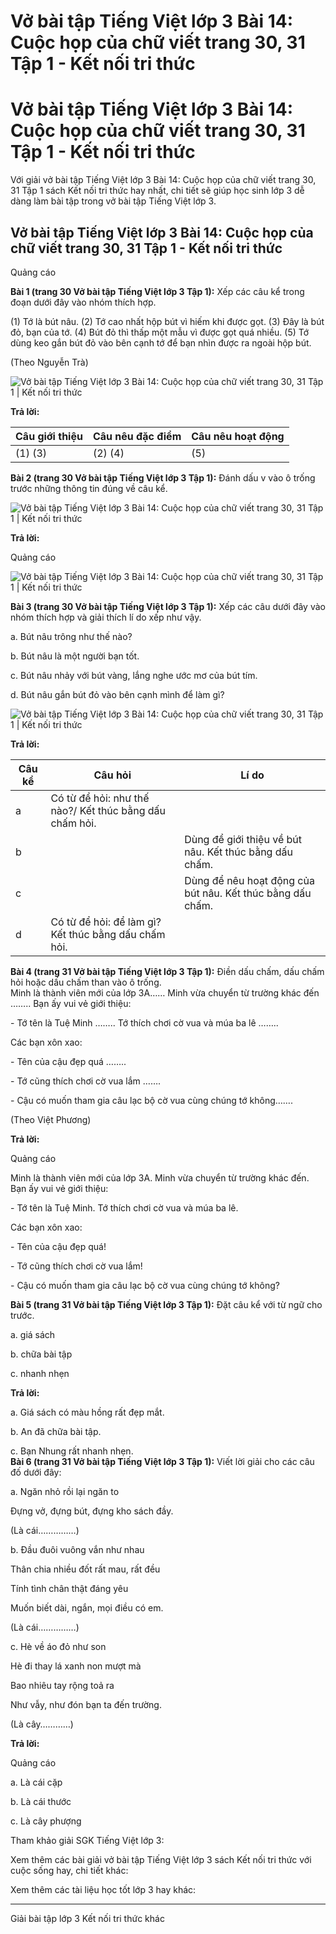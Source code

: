 # Vở bài tập Tiếng Việt lớp 3 Bài 14: Cuộc họp của chữ viết trang 30, 31 Tập 1 - Kết nối tri thức

# Vở bài tập Tiếng Việt lớp 3 Bài 14: Cuộc họp của chữ viết trang 30, 31 Tập 1 - Kết nối tri thức

Với giải vở bài tập Tiếng Việt lớp 3 Bài 14: Cuộc họp của chữ viết trang 30, 31 Tập 1 sách Kết nối tri thức hay nhất, chi tiết sẽ giúp học sinh lớp 3 dễ dàng làm bài tập trong vở bài tập Tiếng Việt lớp 3.

## Vở bài tập Tiếng Việt lớp 3 Bài 14: Cuộc họp của chữ viết trang 30, 31 Tập 1 - Kết nối tri thức

Quảng cáo

**Bài 1 (trang 30 Vở bài tập Tiếng Việt lớp 3 Tập 1):** Xếp các câu kể trong đoạn dưới đây vào nhóm thích hợp.

(1) Tớ là bút nâu. (2) Tớ cao nhất hộp bút vì hiếm khi được gọt. (3) Đây là bút đỏ, bạn của tớ. (4) Bút đỏ thì thấp một mẫu vì được gọt quá nhiều. (5) Tớ dùng keo gắn bút đỏ vào bên cạnh tớ để bạn nhìn được ra ngoài hộp bút.

(Theo Nguyễn Trà)

![Vở bài tập Tiếng Việt lớp 3 Bài 14: Cuộc họp của chữ viết trang 30, 31 Tập 1 | Kết nối tri thức](https://vietjack.com/vbt-tieng-viet-3-kn/images/bai-14-cuoc-hop-cua-chu-viet.PNG)

**Trả lời:**

**Câu giới thiệu** |  **Câu nêu đặc điểm** |  **Câu nêu hoạt động**  
---|---|---  
(1) (3) |  (2) (4) |  (5)  
  
**Bài 2 (trang 30 Vở bài tập Tiếng Việt lớp 3 Tập 1):** Đánh dấu v vào ô trống trước những thông tin đúng về câu kể.

![Vở bài tập Tiếng Việt lớp 3 Bài 14: Cuộc họp của chữ viết trang 30, 31 Tập 1 | Kết nối tri thức](https://vietjack.com/vbt-tieng-viet-3-kn/images/bai-14-cuoc-hop-cua-chu-viet-a.PNG)

**Trả lời:**

Quảng cáo

![Vở bài tập Tiếng Việt lớp 3 Bài 14: Cuộc họp của chữ viết trang 30, 31 Tập 1 | Kết nối tri thức](https://vietjack.com/vbt-tieng-viet-3-kn/images/bai-14-cuoc-hop-cua-chu-viet-1a.PNG)

**Bài 3 (trang 30 Vở bài tập Tiếng Việt lớp 3 Tập 1):** Xếp các câu dưới đây vào nhóm thích hợp và giải thích lí do xếp như vậy.

a. Bút nâu trông như thế nào?

b. Bút nâu là một người bạn tốt.

c. Bút nâu nhảy với bút vàng, lắng nghe ước mơ của bút tím.

d. Bút nâu gắn bút đỏ vào bên cạnh mình để làm gì?

![Vở bài tập Tiếng Việt lớp 3 Bài 14: Cuộc họp của chữ viết trang 30, 31 Tập 1 | Kết nối tri thức](https://vietjack.com/vbt-tieng-viet-3-kn/images/bai-14-cuoc-hop-cua-chu-viet-1b.PNG)

**Trả lời:**

**Câu kể** |  **Câu hỏi** |  **Lí do**  
---|---|---  
|  a |  Có từ để hỏi: như thế nào?/ Kết thúc bằng dấu chấm hỏi.  
b |  |  Dùng để giới thiệu về bút nâu. Kết thúc bằng dấu chấm.  
c |  |  Dùng để nêu hoạt động của bút nâu. Kết thúc bằng dấu chấm.  
|  d |  Có từ để hỏi: để làm gì? Kết thúc bằng dấu chấm hỏi.  
  
**Bài 4 (trang 31 Vở bài tập Tiếng Việt lớp 3 Tập 1):** Điền dấu chấm, dấu chấm hỏi hoặc dấu chấm than vào ô trống.  
Minh là thành viên mới của lớp 3A…… Minh vừa chuyển từ trường khác đến …….. Bạn ấy vui vẻ giới thiệu:

\- Tớ tên là Tuệ Minh …….. Tớ thích chơi cờ vua và múa ba lê ……..

Các bạn xôn xao:

\- Tên của cậu đẹp quá ……..

\- Tớ cũng thích chơi cờ vua lắm …….

\- Cậu có muốn tham gia câu lạc bộ cờ vua cùng chúng tớ không…….

(Theo Việt Phương)

**Trả lời:**

Quảng cáo

Minh là thành viên mới của lớp 3A. Minh vừa chuyển từ trường khác đến. Bạn ấy vui vẻ giới thiệu:

\- Tớ tên là Tuệ Minh. Tớ thích chơi cờ vua và múa ba lê.

Các bạn xôn xao:

\- Tên của cậu đẹp quá!

\- Tớ cũng thích chơi cờ vua lắm!

\- Cậu có muốn tham gia câu lạc bộ cờ vua cùng chúng tớ không?

**Bài 5 (trang 31 Vở bài tập Tiếng Việt lớp 3 Tập 1):** Đặt câu kể với từ ngữ cho trước.

a. giá sách

b. chữa bài tập

c. nhanh nhẹn

**Trả lời:**

a. Giá sách có màu hồng rất đẹp mắt.

b. An đã chữa bài tập.

c. Bạn Nhung rất nhanh nhẹn.  
**Bài 6 (trang 31 Vở bài tập Tiếng Việt lớp 3 Tập 1):** Viết lời giải cho các câu đố dưới đây:

a. Ngăn nhỏ rồi lại ngăn to

Đựng vở, đựng bút, đựng kho sách đầy.

(Là cái……………)

b. Đầu đuôi vuông vắn như nhau

Thân chia nhiều đốt rất mau, rất đều

Tính tình chân thật đáng yêu

Muốn biết dài, ngắn, mọi điều có em.

(Là cái……………)

c. Hè về áo đỏ như son

Hè đi thay lá xanh non mượt mà

Bao nhiêu tay rộng toả ra

Như vẫy, như đón bạn ta đến trường.

(Là cây…………)

**Trả lời:**

Quảng cáo

a. Là cái cặp

b. Là cái thước

c. Là cây phượng

Tham khảo giải SGK Tiếng Việt lớp 3:

Xem thêm các bài giải vở bài tập Tiếng Việt lớp 3 sách Kết nối tri thức với cuộc sống hay, chi tiết khác:

Xem thêm các tài liệu học tốt lớp 3 hay khác:

* * *

Giải bài tập lớp 3 Kết nối tri thức khác
